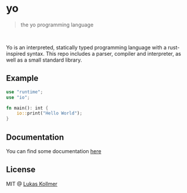 # yo
> the yo programming language

<br>

Yo is an interpreted, statically typed programming language with a rust-inspired syntax. This repo includes a parser, compiler and interpreter, as well as a small standard library.

## Example

```rust
use "runtime";
use "io";

fn main(): int {
    io::print("Hello World");
}
```

## Documentation
You can find some documentation [here](https://lukaskollmer.me/yo)


## License
MIT @ [Lukas Kollmer](https://lukaskollmer.me)
